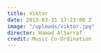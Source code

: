 ```yaml
---
title: Viktor
date: 2013-03-31 17:23:00 Z
image: "/uploads/viktor.jpg"
director: Hamad AlSarraf
credit: Music Co-Ordination
---
```


